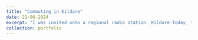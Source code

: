 ```yaml
---
title: "Commuting in Kildare"
date: 21-06-2024
excerpt: "I was invited onto a regional radio station _Kildare Today_ to discuss recent research which explored the cost-effectiveness associated travelling by different modes of transport when commuting in the Dublin Metropolitan Area. The context of the discussion centred around [this piece](https://www.rte.ie/brainstorm/2024/0617/1455070-dublin-travel-costs-commute-built-environment-time-density/), published previously by _RTE Brainstorm_. You can listen to this discussion [here](https://www.kfmradio.com/player/podcasts/episodes/friday-21st-june-2024-hour-2/). [The research paper](https://doi.org/10.1016/j.jtrangeo.2024.103870) associated with these discussions explores the cost-effectiveness associated travelling by different modes of transport when commuting in the Dublin Metropolitan Area."
collection: portfolio
---
```

